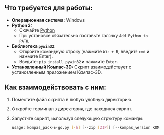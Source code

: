 ## Что требуется для работы:

*   **Операционная система:** Windows
*   **Python 3:**
    *   Скачайте [Python](https://www.python.org/downloads/).
    *   При установке обязательно поставьте галочку `Add Python to PATH`.
*   **Библиотека `pywin32`:**
    *   Откройте командную строку (нажмите `Win + R`, введите `cmd` и нажмите Enter).
    *   Введите: `pip install pywin32` и нажмите `Enter`.
*   **Установленный Компас-3D:** Скрипт взаимодействует с установленным приложением Компас-3D.

## Как взаимодействовать с ним:

1.  Поместите файл скрипта в любую удобную директорию.
2.  Откройте терминал в директории, где находится скрипт.
3.  Запустите скрипт, используя следующую структуру команды:

    ```bash
    usage: kompas_pack-n-go.py [-h] [--zip [ZIP]] [--kompas_version KOMPAS_VERSION] [--no_path_update] main_file output_dir
    ```
